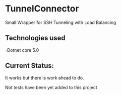 # TunnelConnector
 
 Small Wrapper for SSH Tunneling with Load Balancing

## Technologies used

-Dotnet core 5.0 <br/>

## Current Status:
It works but there is work ahead to do.<br/>

Not tests have been yet added to this project